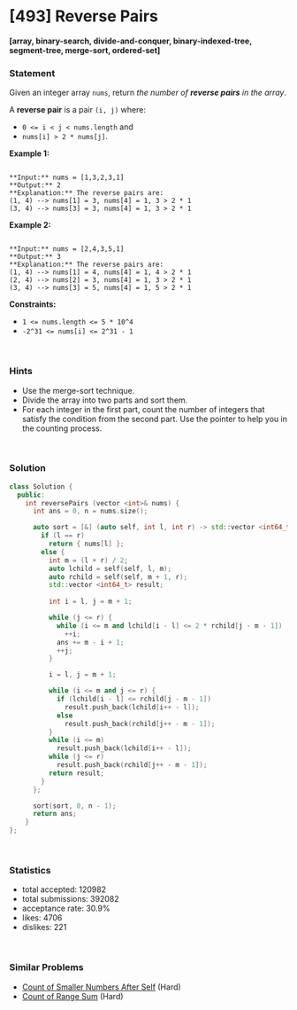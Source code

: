 # [493] Reverse Pairs

**[array, binary-search, divide-and-conquer, binary-indexed-tree, segment-tree, merge-sort, ordered-set]**

### Statement

Given an integer array `nums`, return *the number of **reverse pairs** in the array*.

A **reverse pair** is a pair `(i, j)` where:

* `0 <= i < j < nums.length` and
* `nums[i] > 2 * nums[j]`.


**Example 1:**

```

**Input:** nums = [1,3,2,3,1]
**Output:** 2
**Explanation:** The reverse pairs are:
(1, 4) --> nums[1] = 3, nums[4] = 1, 3 > 2 * 1
(3, 4) --> nums[3] = 3, nums[4] = 1, 3 > 2 * 1

```

**Example 2:**

```

**Input:** nums = [2,4,3,5,1]
**Output:** 3
**Explanation:** The reverse pairs are:
(1, 4) --> nums[1] = 4, nums[4] = 1, 4 > 2 * 1
(2, 4) --> nums[2] = 3, nums[4] = 1, 3 > 2 * 1
(3, 4) --> nums[3] = 5, nums[4] = 1, 5 > 2 * 1

```

**Constraints:**
* `1 <= nums.length <= 5 * 10^4`
* `-2^31 <= nums[i] <= 2^31 - 1`


<br />

### Hints

- Use the merge-sort technique.
- Divide the array into two parts and sort them.
- For each integer in the first part, count the number of integers that satisfy the condition from the second part. Use the pointer to help you in the counting process.

<br />

### Solution

```cpp
class Solution {
  public:
    int reversePairs (vector <int>& nums) {
      int ans = 0, n = nums.size();

      auto sort = [&] (auto self, int l, int r) -> std::vector <int64_t> {
        if (l == r)
          return { nums[l] };
        else {
          int m = (l + r) / 2;
          auto lchild = self(self, l, m);
          auto rchild = self(self, m + 1, r);
          std::vector <int64_t> result;
          
          int i = l, j = m + 1;

          while (j <= r) {
            while (i <= m and lchild[i - l] <= 2 * rchild[j - m - 1])
              ++i;
            ans += m - i + 1;
            ++j;
          }

          i = l, j = m + 1;

          while (i <= m and j <= r) {
            if (lchild[i - l] <= rchild[j - m - 1])
              result.push_back(lchild[i++ - l]);
            else
              result.push_back(rchild[j++ - m - 1]);
          }
          while (i <= m)
            result.push_back(lchild[i++ - l]);
          while (j <= r)
            result.push_back(rchild[j++ - m - 1]);
          return result;
        }
      };

      sort(sort, 0, n - 1);
      return ans;
    }
};
```

<br />

### Statistics

- total accepted: 120982
- total submissions: 392082
- acceptance rate: 30.9%
- likes: 4706
- dislikes: 221

<br />

### Similar Problems

- [Count of Smaller Numbers After Self](https://leetcode.com/problems/count-of-smaller-numbers-after-self) (Hard)
- [Count of Range Sum](https://leetcode.com/problems/count-of-range-sum) (Hard)
